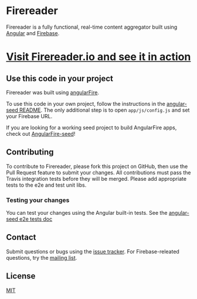 
# Firereader

Firereader is a fully functional, real-time content aggregator built using [Angular](http://www.angularjs.org) and [Firebase](http://www.firebase.com).

<h1><a href="http://firereader.io">Visit Firereader.io and see it in action</a></h1>

## Use this code in your project

Firereader was built using [angularFire](https://github.com/firebase/angularFire).

To use this code in your own project, follow the instructions in the [angular-seed README](https://github.com/angular/angular-seed). The only additional step is to open `app/js/config.js` and set your Firebase URL.

If you are looking for a working seed project to build AngularFire apps, check out [AngularFire-seed](https://github.com/firebase/angularFire-seed)!

## Contributing

To contribute to Firereader, please fork this project on GitHub, then use the Pull Request feature to submit your changes. All contributions must pass the Travis integration tests before they will be merged. Please add appropriate tests to the e2e and test unit libs.

### Testing your changes

You can test your changes using the Angular built-in tests. See the [angular-seed e2e tests doc](https://github.com/angular/angular-seed#end-to-end-testing)

## Contact

Submit questions or bugs using the [issue tracker](http://github.com/firebase/firereader). For Firebase-releated questions, try the [mailing list](https://groups.google.com/forum/#!forum/firebase-talk).

## License

[MIT](http://firebase.mit-license.org/)